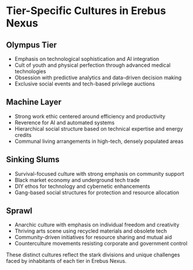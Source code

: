 # Tier-Specific Cultures in Erebus Nexus

## Olympus Tier

- Emphasis on technological sophistication and AI integration
- Cult of youth and physical perfection through advanced medical technologies
- Obsession with predictive analytics and data-driven decision making
- Exclusive social events and tech-based privilege auctions

## Machine Layer

- Strong work ethic centered around efficiency and productivity
- Reverence for AI and automated systems
- Hierarchical social structure based on technical expertise and energy credits
- Communal living arrangements in high-tech, densely populated areas

## Sinking Slums

- Survival-focused culture with strong emphasis on community support
- Black market economy and underground tech trade
- DIY ethos for technology and cybernetic enhancements
- Gang-based social structures for protection and resource allocation

## Sprawl

- Anarchic culture with emphasis on individual freedom and creativity
- Thriving arts scene using recycled materials and obsolete tech
- Community-driven initiatives for resource sharing and mutual aid
- Counterculture movements resisting corporate and government control

These distinct cultures reflect the stark divisions and unique challenges faced by inhabitants of each tier in Erebus Nexus.